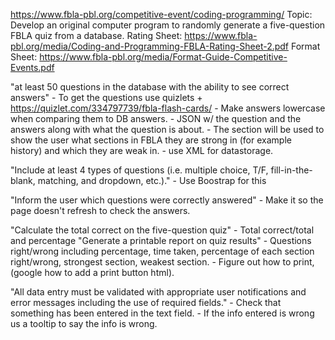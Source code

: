 https://www.fbla-pbl.org/competitive-event/coding-programming/
Topic: Develop an original computer program to randomly generate a five-question FBLA quiz from a database.
Rating Sheet: https://www.fbla-pbl.org/media/Coding-and-Programming-FBLA-Rating-Sheet-2.pdf
Format Sheet: https://www.fbla-pbl.org/media/Format-Guide-Competitive-Events.pdf

"at least 50 questions in the database with the ability to see correct answers"
    - To get the questions use quizlets
        + https://quizlet.com/334797739/fbla-flash-cards/
    - Make answers lowercase when comparing them to DB answers.
    - JSON w/ the question and the answers along with what the question is about.
    - The section will be used to show the user what sections in FBLA they are strong in (for example history) and which they are weak in.
    - use XML for datastorage.

"Include at least 4 types of questions (i.e. multiple choice, T/F, fill-in-the-blank, matching, and dropdown, etc.)."
    - Use Boostrap for this

"Inform the user which questions were correctly answered"
    - Make it so the page doesn't refresh to check the answers.

"Calculate the total correct on the five-question quiz"
    - Total correct/total and percentage
"Generate a printable report on quiz results"
    - Questions right/wrong including percentage, time taken, percentage of each section right/wrong, strongest section, weakest section.
    - Figure out how to print, (google how to add a print button html).

"All data entry must be validated with appropriate user notifications and error messages including the use of required fields."
    - Check that something has been entered in the text field.
    - If the info entered is wrong us a tooltip to say the info is wrong.
